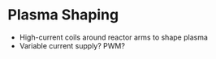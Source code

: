 # Plasma Shaping

- High-current coils around reactor arms to shape plasma
- Variable current supply? PWM?
